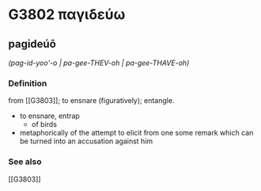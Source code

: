 # G3802 παγιδεύω

## pagideúō

_(pag-id-yoo'-o | pa-gee-THEV-oh | pa-gee-THAVE-oh)_

### Definition

from [[G3803]]; to ensnare (figuratively); entangle.

- to ensnare, entrap
  - of birds
- metaphorically of the attempt to elicit from one some remark which can be turned into an accusation against him

### See also

[[G3803]]

